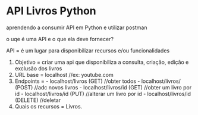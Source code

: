 # API Livros Python

aprendendo a consumir API em Python e utilizar postman

o uqe é uma API e o que ela deve fornecer?

API = é um lugar para disponibilizar recursos e/ou funcionalidades

1. Objetivo = criar uma api que disponibiliza a consulta, criação, edição e exclusão dos livros
2. URL base = localhost //ex: youtube.com
3. Endpoints = 
        - localhost/livros (GET)           //obter todos
        - localhost/livros/ (POST)         //adc novos livros
        - localhost/livros/id (GET)        //obter um livro por id
        - localhost/livros/id (PUT)        //alterar um livro por id
        - localhost/livros/id (DELETE)     //deletar
4. Quais os recursos = Livros.